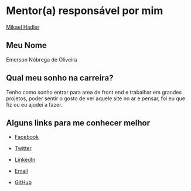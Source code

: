 # Mentor(a) responsável por mim

[Mikael Hadler](https://github.com/training-center/mentoria/blob/master/profiles/mentors/profiles/mikaelhadler.md)

## Meu Nome

Emerson Nóbrega de Oliveira

## Qual meu sonho na carreira?

Tenho como sonho entrar para area de front end e trabalhar em grandes projetos, poder sentir o gosto de ver aquele site no ar e pensar, foi eu que fiz ou eu ajudei a fazer.

## Alguns links para me conhecer melhor

- [Facebook](https://www.facebook.com/emerson.nobrega.5)

- [Twitter](https://twitter.com/EmersoNobrega)

- [LinkedIn](https://www.linkedin.com/in/emerson-n%C3%B3brega-de-oliveira-81006167/)

- [Email](mailto:e-nobrega@outlook.com)

- [GitHub](https://github.com/emersonnobrega)

